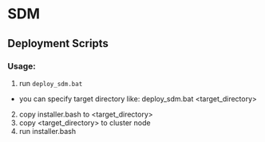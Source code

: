 # SDM
## Deployment Scripts

### Usage:
1) run <code>deploy_sdm.bat</code>
- you can specify target directory like: deploy_sdm.bat <target_directory>
2) copy installer.bash to <target_directory>
3) copy <target_directory> to cluster node
4) run installer.bash
